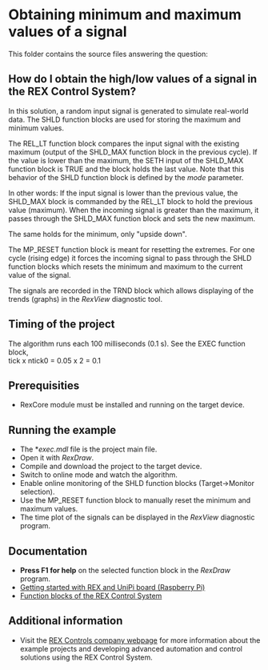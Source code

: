 Obtaining minimum and maximum values of a signal 
================================================
 
This folder contains the source files answering the question:

## How do I obtain the high/low values of a signal in the REX Control System? ##

In this solution, a random input signal is generated to simulate real-world 
data. The SHLD function blocks are used for storing the maximum and minimum 
values. 

The REL_LT function block compares the input signal with the existing maximum 
(output of the SHLD_MAX function block in the previous cycle). If the value is 
lower than the maximum, the SETH input of the SHLD_MAX function block is TRUE 
and the block holds the last value. Note that this behavior of the SHLD function 
block is defined by the *mode* parameter.

In other words: If the input signal is lower than the previous value, the 
SHLD_MAX block is commanded by the REL_LT block to hold the previous value 
(maximum). When the incoming signal is greater than the maximum, it passes 
through the SHLD_MAX function block and sets the new maximum.

The same holds for the minimum, only "upside down".

The MP_RESET function block is meant for resetting the extremes. For one cycle 
(rising edge) it forces the incoming signal to pass through the SHLD function 
blocks which resets the minimum and maximum to the current value of the signal.

The signals are recorded in the TRND block which allows displaying of the trends 
(graphs) in the *RexView* diagnostic tool.

## Timing of the project ##

The algorithm runs each 100 milliseconds (0.1 s). See the EXEC function block,  
tick x ntick0 = 0.05 x 2 = 0.1 

## Prerequisities ##

- RexCore module must be installed and running on the target device.

## Running the example ##

- The **exec.mdl* file is the project main file.
- Open it with *RexDraw*.
- Compile and download the project to the target device.
- Switch to online mode and watch the algorithm.
- Enable online monitoring of the SHLD function blocks (Target->Monitor selection).
- Use the MP_RESET function block to manually reset the minimum and maximum 
  values.
- The time plot of the signals can be displayed in the *RexView* diagnostic 
program. 

## Documentation ##

- **Press F1 for help** on the selected function block in the *RexDraw* program.
- [Getting started with REX and UniPi board (Raspberry Pi)](http://www.rexcontrols.com/media/DOC/ENGLISH/REX_Getting_Started_UniPi_ENG.pdf)
- [Function blocks of the REX Control System](http://www.rexcontrols.com/media/HTML/DOC/ENGLISH/index.html)

## Additional information ##

- Visit the [REX Controls company webpage](http://www.rexcontrols.com) 
for more information about the example projects and developing advanced 
automation and control solutions using the REX Control System.